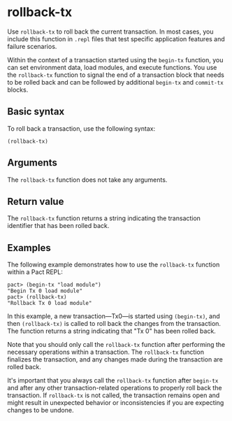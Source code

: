 # rollback-tx

Use `rollback-tx` to roll back the current transaction.
In most cases, you include this function in `.repl` files that test specific application features and failure scenarios.

Within the context of a transaction started using the `begin-tx` function, you can set environment data, load modules, and execute functions.
You use the `rollback-tx` function to signal the end of a transaction block that needs to be rolled back and can be followed by additional `begin-tx` and `commit-tx` blocks.

## Basic syntax

To roll back a transaction, use the following syntax:

```pact
(rollback-tx)
```

## Arguments

The `rollback-tx` function does not take any arguments.

## Return value

The `rollback-tx` function returns a string indicating the transaction identifier that has been rolled back.

## Examples

The following example demonstrates how to use the `rollback-tx` function within a Pact REPL:

```pact
pact> (begin-tx "load module")
"Begin Tx 0 load module"
pact> (rollback-tx)
"Rollback Tx 0 load module"
```

In this example, a new transaction—Tx0—is started using `(begin-tx)`, and then `(rollback-tx)` is called to roll back the changes from the transaction.
The function returns a string indicating that "Tx 0" has been rolled back.

Note that you should only call the `rollback-tx` function after performing the necessary operations within a transaction.
The `rollback-tx` function finalizes the transaction, and any changes made during the transaction are rolled back.

It's important that you always call the `rollback-tx` function after `begin-tx` and after any other transaction-related operations to properly roll back the transaction.
If `rollback-tx` is not called, the transaction remains open and might result in unexpected behavior or inconsistencies if you are expecting changes to be undone.

